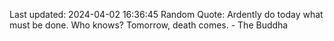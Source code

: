 Last updated: 2024-04-02 16:36:45
Random Quote: Ardently do today what must be done. Who knows? Tomorrow, death comes. - The Buddha